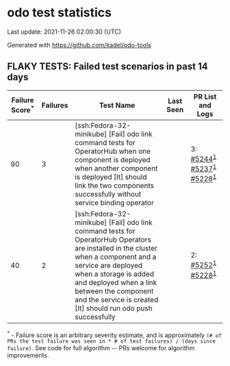 # odo test statistics
Last update: 2021-11-26 02:00:30 (UTC)

Generated with https://github.com/kadel/odo-tools
## FLAKY TESTS: Failed test scenarios in past 14 days
| Failure Score<sup>*</sup> | Failures | Test Name | Last Seen | PR List and Logs 
|---|---|---|---|---|
| 90 | 3 | [ssh:Fedora-32-minikube] [Fail] odo link command tests for OperatorHub when one component is deployed when another component is deployed [It] should link the two components successfully without service binding operator  |  | 3: [#5244](https://github.com/openshift/odo/pull/5244)<sup>[1](https://storage.googleapis.com/origin-ci-test/pr-logs/pull/openshift_odo/5244/pull-ci-openshift-odo-main-psi-kubernetes-integration-e2e/1463168091184697344/build-log.txt)</sup> [#5237](https://github.com/openshift/odo/pull/5237)<sup>[1](https://storage.googleapis.com/origin-ci-test/pr-logs/pull/openshift_odo/5237/pull-ci-openshift-odo-main-psi-kubernetes-integration-e2e/1463493708052697088/build-log.txt)</sup> [#5228](https://github.com/openshift/odo/pull/5228)<sup>[1](https://storage.googleapis.com/origin-ci-test/pr-logs/pull/openshift_odo/5228/pull-ci-openshift-odo-main-psi-kubernetes-integration-e2e/1463447021150015488/build-log.txt)</sup> 
| 40 | 2 | [ssh:Fedora-32-minikube] [Fail] odo link command tests for OperatorHub Operators are installed in the cluster when a component and a service are deployed when a storage is added and deployed when a link between the component and the service is created [It] should run odo push successfully  |  | 2: [#5252](https://github.com/openshift/odo/pull/5252)<sup>[1](https://storage.googleapis.com/origin-ci-test/pr-logs/pull/openshift_odo/5252/pull-ci-openshift-odo-main-psi-kubernetes-integration-e2e/1463967354881839104/build-log.txt)</sup> [#5228](https://github.com/openshift/odo/pull/5228)<sup>[1](https://storage.googleapis.com/origin-ci-test/pr-logs/pull/openshift_odo/5228/pull-ci-openshift-odo-main-psi-kubernetes-integration-e2e/1463440061558165504/build-log.txt)</sup> 


<sup>*</sup> - Failure score is an arbitrary severity estimate, and is approximately `(# of PRs the test failure was seen in * # of test failures) / (days since failure)`. See code for full algorithm -- PRs welcome for algorithm improvements.
